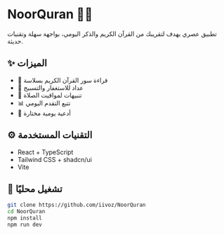 # NoorQuran 🌙📖

تطبيق عصري يهدف لتقريبك من القرآن الكريم والذكر اليومي، بواجهة سهلة وتقنيات حديثة.

## ✨ الميزات
- 📖 قراءة سور القرآن الكريم بسلاسة
- 🔢 عداد للاستغفار والتسبيح
- 🕋 تنبيهات لمواقيت الصلاة
- 📊 تتبع التقدم اليومي
- 🧠 أدعية يومية مختارة

## ⚙️ التقنيات المستخدمة
- React + TypeScript
- Tailwind CSS + shadcn/ui
- Vite

## 🚀 تشغيل محليًا
```bash
git clone https://github.com/iivoz/NoorQuran
cd NoorQuran
npm install
npm run dev
